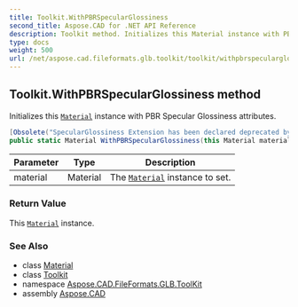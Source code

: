 ```yaml
---
title: Toolkit.WithPBRSpecularGlossiness
second_title: Aspose.CAD for .NET API Reference
description: Toolkit method. Initializes this Material instance with PBR Specular Glossiness attributes
type: docs
weight: 500
url: /net/aspose.cad.fileformats.glb.toolkit/toolkit/withpbrspecularglossiness/
---
```

## Toolkit.WithPBRSpecularGlossiness method

Initializes this [`Material`](../../../aspose.cad.fileformats.glb/material/) instance with PBR Specular Glossiness attributes.

```csharp
[Obsolete("SpecularGlossiness Extension has been declared deprecated by the Khronos Group. Use newer extensions instead.")]
public static Material WithPBRSpecularGlossiness(this Material material)
```

| Parameter | Type | Description |
| --- | --- | --- |
| material | Material | The [`Material`](../../../aspose.cad.fileformats.glb/material/) instance to set. |

### Return Value

This [`Material`](../../../aspose.cad.fileformats.glb/material/) instance.

### See Also

* class [Material](../../../aspose.cad.fileformats.glb/material/)
* class [Toolkit](../)
* namespace [Aspose.CAD.FileFormats.GLB.ToolKit](../../toolkit/)
* assembly [Aspose.CAD](../../../)



